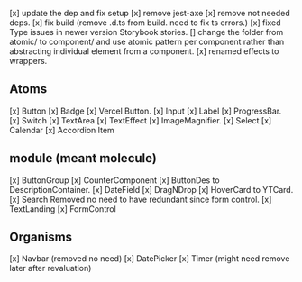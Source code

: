 [x] update the dep and fix setup
[x] remove jest-axe
[x] remove not needed deps.
[x] fix build (remove .d.ts from build. need to fix ts errors.)
[x] fixed Type issues in newer version Storybook stories.
[] change the folder from atomic/ to component/ and use atomic pattern per component rather than abstracting individual element from a component.
[x] renamed effects to wrappers.

## Atoms

[x] Button
[x] Badge
[x] Vercel Button.
[x] Input
[x] Label
[x] ProgressBar.
[x] Switch
[x] TextArea
[x] TextEffect
[x] ImageMagnifier.
[x] Select
[x] Calendar
[x] Accordion Item

## module (meant molecule)

[x] ButtonGroup
[x] CounterComponent
[x] ButtonDes to DescriptionContainer.
[x] DateField
[x] DragNDrop
[x] HoverCard to YTCard.
[x] Search Removed no need to have redundant since form control.
[x] TextLanding
[x] FormControl

## Organisms

[x] Navbar (removed no need)
[x] DatePicker
[x] Timer (might need remove later after revaluation)

